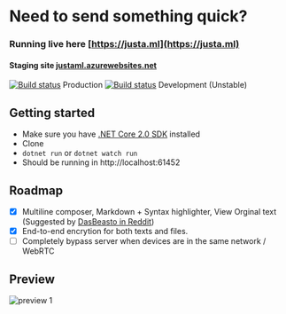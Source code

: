 # Need to send something quick?

### Running live here [https://justa.ml](https://justa.ml)

#### Staging site [justaml.azurewebsites.net](http://justaml.azurewebsites.net)

[![Build status](https://ci.appveyor.com/api/projects/status/3jxpwg2tcwoiaq9b/branch/master?svg=true)](https://ci.appveyor.com/project/mustakimali/justa-ml/branch/master) Production
[![Build status](https://ci.appveyor.com/api/projects/status/notmi7mr5jd27k8d?svg=true)](https://ci.appveyor.com/project/mustakimali/justa-ml-a82xl) Development (Unstable)

## Getting started
* Make sure you have [.NET Core 2.0 SDK](https://www.microsoft.com/net/download/core) installed
* Clone
* `dotnet run` or `dotnet watch run`
* Should be running in http://localhost:61452

## Roadmap
- [x] Multiline composer, Markdown + Syntax highlighter, View Orginal text (Suggested by [DasBeasto in Reddit](https://www.reddit.com/r/SideProject/comments/6wzotn/justaml_a_website_to_share_fileurltext_to_another/dme5bmh/))
- [x] End-to-end encrytion for both texts and files.
- [ ] Completely bypass server when devices are in the same network / WebRTC

## Preview

![preview 1](http://i.imgur.com/jLEjVd3.png)
